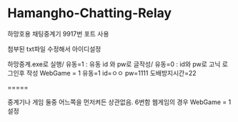 # Hamangho-Chatting-Relay
하망호용 채팅중계기
9917번 포트 사용

첨부된 txt파일 수정해서 아이디설정

하망중계.exe로 실행/ 유동=1 : 유동 id 와 pw로 글작성/ 유동=0 : id와 pw로 고닉 로그인후 작성
WebGame = 1
유동=1
id=ㅇㅇ
pw=1111
도배방지시간=22

=====

중계기나 게임 둘중 어느쪽을 먼저켜든 상관없음.
6번함 웹게임의 경우 WebGame = 1 설정
